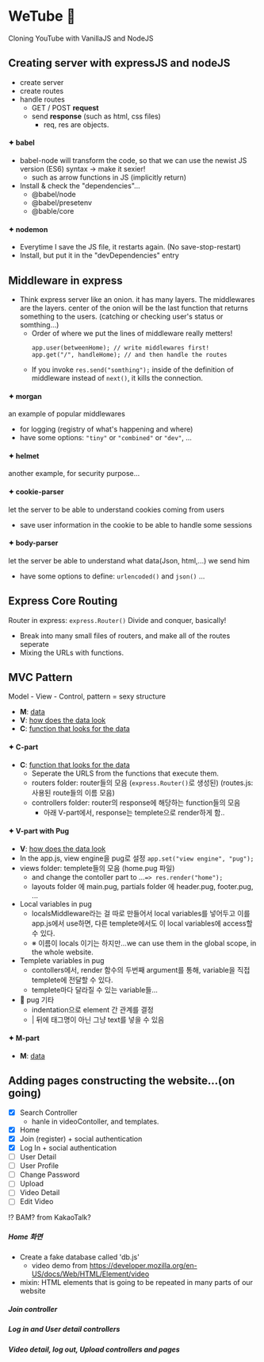 # WeTube 🌱

Cloning YouTube with VanillaJS and NodeJS

## Creating server with expressJS and nodeJS
- create server
- create routes
- handle routes 
  - GET / POST **request**
  - send **response** (such as html, css files)
    + req, res are objects.

#### ✦ babel
- babel-node will transform the code, so that we can use the newist JS version (ES6) syntax -> make it sexier!
  - such as arrow functions in JS (implicitly return)
- Install & check the "dependencies"...
  - @babel/node
  - @babel/presetenv
  - @bable/core

#### ✦ nodemon
- Everytime I save the JS file, it restarts again. (No save-stop-restart)
- Install, but put it in the "devDependencies" entry

## Middleware in express
- Think express server like an onion. it has many layers. The middlewares are the layers. center of the onion will be the last function that returns something to the users. (catching or checking user's status or somthing...)
  - Order of where we put the lines of middleware really metters!
    ```
    app.user(betweenHome); // write middlewares first!
    app.get("/", handleHome); // and then handle the routes
    ```
  - If you invoke `res.send("somthing");` inside of the definition of middleware instead of `next()`, it kills the connection.
#### ✦ morgan 
an example of popular middlewares
- for logging (registry of what's happening and where)
- have some options: `"tiny"` or `"combined"` or `"dev"`, ...
#### ✦ helmet
another example, for security purpose... 
#### ✦ cookie-parser
let the server to be able to understand cookies coming from users
- save user information in the cookie to be able to handle some sessions
#### ✦ body-parser
let the server be able to understand what data(Json, html,...) we send him 
- have some options to define: `urlencoded()` and `json()` ...

## Express Core Routing
Router in express: `express.Router()`
Divide and conquer, basically!
- Break into many small files of routers, and make all of the routes seperate
- Mixing the URLs with functions.

## MVC Pattern
Model - View - Control, pattern = sexy structure
- **M**: <u>data</u>
- **V**: <u>how does the data look</u>
- **C**: <u>function that looks for the data</u>

#### ✦ C-part
- **C**: <u>function that looks for the data</u>
  - Seperate the URLS from the functions that execute them.
  - routers folder: router들의 모음 (`express.Router()`로 생성된) (routes.js: 사용된 route들의 이름 모음)
  - controllers folder: router의 response에 해당하는 function들의 모음
    - 아래 V-part에서, response는 templete으로 render하게 함.. 

#### ✦ V-part with Pug 
- **V**: <u>how does the data look</u>
- In the app.js, view engine을 pug로 설정
```app.set("view engine", "pug");```
- views folder: templete들의 모음 (home.pug 파일)
  - and change the contoller part to ...`=> res.render("home");`
  - layouts folder 에 main.pug, partials folder 에 header.pug, footer.pug, ...
- Local variables in pug
  - localsMiddleware라는 걸 따로 만들어서 local variables를 넣어두고 이를 app.js에서 use하면, 다른 templete에서도 이 local variables에 access할 수 있다. 
  - ※ 이름이 locals 이기는 하지만...we can use them in the global scope, in the whole website. 
- Templete variables in pug
  - contollers에서, render 함수의 두번째 argument를 통해, variable을 직접 templete에 전달할 수 있다. 
  - templete마다 달라질 수 있는 variable들...
- 🐶 pug 기타
  - indentation으로 element 간 관계를 결정
  - | 뒤에 태그명이 아닌 그냥 text를 넣을 수 있음

#### ✦ M-part
- **M**: <u>data</u>

## Adding pages constructing the website...(on going)
- [x] Search Controller
  - hanle in videoContoller, and templates.
- [x] Home
- [x] Join (register) + social authentication
- [x] Log In + social authentication
- [ ] User Detail
- [ ] User Profile
- [ ] Change Password
- [ ] Upload
- [ ] Video Detail
- [ ] Edit Video

⁉️ BAM? from KakaoTalk?

##### Home 화면
- Create a fake database called 'db.js'
  - video demo from https://developer.mozilla.org/en-US/docs/Web/HTML/Element/video
- mixin: HTML elements that is going to be repeated in many parts of our website

##### Join controller
##### Log in and User detail controllers
##### Video detail, log out, Upload controllers and pages
